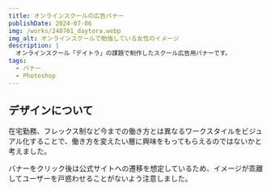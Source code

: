```yaml
---
title: オンラインスクールの広告バナー
publishDate: 2024-07-06
img: /works/240701_daytora.webp
img_alt: オンラインスクールで勉強している女性のイメージ
description: |
  オンラインスクール「デイトラ」の課題で制作したスクール広告用バナーです。
tags:
  - バナー
  - Photoshop
---
```


## デザインについて

在宅勤務、フレックス制など今までの働き方とは異なるワークスタイルをビジュアル化することで、働き方を変えたい層に興味をもってもらえるのではないかと考えました。

バナーをクリック後は公式サイトへの遷移を想定しているため、イメージが乖離してユーザーを戸惑わせることがないよう注意しました。
